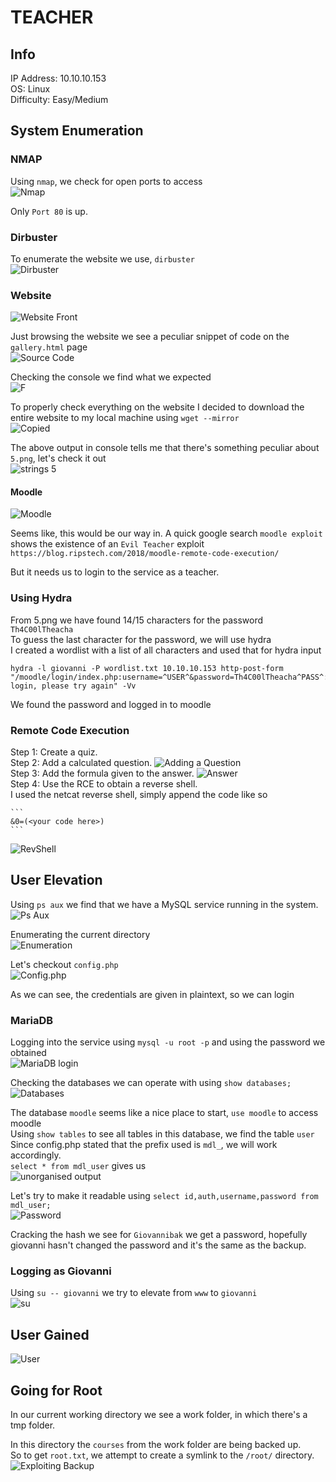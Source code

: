 # TEACHER
## Info

IP Address: 10.10.10.153  
OS: Linux  
Difficulty: Easy/Medium  

## System Enumeration

### NMAP
Using `nmap`, we check for open ports to access  
![Nmap](boxImages/Teacher/nmap.png "nmap")

Only `Port 80` is up.

### Dirbuster
To enumerate the website we use, `dirbuster`  
![Dirbuster](boxImages/Teacher/dirbuster.png "dirbuster")

### Website

![Website Front](boxImages/Teacher/websitefront.png "Website")

Just browsing the website we see a peculiar snippet of code on the `gallery.html` page  
![Source Code](boxImages/Teacher/sourcecode.png "Doubt")

Checking the console we find what we expected  
![F](boxImages/Teacher/f.png "That's an F")

To properly check everything on the website I decided to download the entire website to my local machine using `wget --mirror`  
![Copied](boxImages/Teacher/websitecopied.png "Copied website")

The above output in console tells me that there's something peculiar about `5.png`, let's check it out  
![strings 5](boxImages/Teacher/strings5.png "Strings")

#### Moodle

![Moodle](boxImages/Teacher/moodle.png "Moodle")

Seems like, this would be our way in. A quick google search `moodle exploit` shows the existence of an `Evil Teacher` exploit  
`https://blog.ripstech.com/2018/moodle-remote-code-execution/`

But it needs us to login to the service as a teacher.

### Using Hydra

From 5.png we have found 14/15 characters for the password  
`Th4C00lTheacha`  
To guess the last character for the password, we will use hydra  
I created a wordlist with a list of all characters and used that for hydra input  
```
hydra -l giovanni -P wordlist.txt 10.10.10.153 http-post-form "/moodle/login/index.php:username=^USER^&password=Th4C00lTheacha^PASS^:Invalid login, please try again" -Vv
```
We found the password and logged in to moodle

### Remote Code Execution

Step 1: Create a quiz.  
Step 2: Add a calculated question.
	![Adding a Question](boxImages/Teacher/questionadd.png "Calculated Question")  
Step 3: Add the formula given to the answer.
	![Answer](boxImages/Teacher/formulaUsed.png "Formula Used")  
Step 4: Use the RCE to obtain a reverse shell.  
	I used the netcat reverse shell, simply append the code like so

	```
	&0=(<your code here>)
	```

![RevShell](boxImages/Teacher/revshell.png "RevShell")

## User Elevation

Using `ps aux` we find that we have a MySQL service running in the system.  
![Ps Aux](boxImages/Teacher/psaux.png "ps aux")

Enumerating the current directory  
![Enumeration](boxImages/Teacher/accessibledata.png "LS")

Let's checkout `config.php`  
![Config.php](boxImages/Teacher/configphp.png "Config.php")

As we can see, the credentials are given in plaintext, so we can login

### MariaDB

Logging into the service using `mysql -u root -p` and using the password we obtained  
![MariaDB login](boxImages/Teacher/mariadblogin.png "Logged In")

Checking the databases we can operate with using `show databases;`  
![Databases](boxImages/Teacher/databases.png "Databases")

The database `moodle` seems like a nice place to start, `use moodle` to access moodle  
Using `show tables` to see all tables in this database, we find the table `user`  
Since config.php stated that the prefix used is `mdl_`, we will work accordingly.  
`select * from mdl_user` gives us  
![unorganised output](boxImages/Teacher/selectstar.png "Unreadable")

Let's try to make it readable using `select id,auth,username,password from mdl_user;`  
![Password](boxImages/Teacher/passdiscovers.png "Password")

Cracking the hash we see for `Giovannibak` we get a password, hopefully giovanni hasn't changed the password and it's the same as the backup.  

### Logging as Giovanni

Using `su -- giovanni` we try to elevate from `www` to `giovanni`  
![su](boxImages/Teacher/tryingSU.png "su")

## User Gained

![User](boxImages/Teacher/usergained.png "User")

## Going for Root

In our current working directory we see a work folder, in which there's a tmp folder.  

In this directory the `courses` from the work folder are being backed up.  
So to get `root.txt`, we attempt to create a symlink to the `/root/` directory.  
![Exploiting Backup](boxImages/Teacher/root.png "Root.txt Gained")
